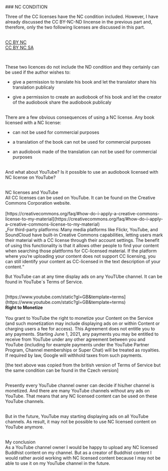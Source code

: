 <div id="nc-condition" markdown="1">
### NC CONDITION
</div>

Three of the CC licenses have the NC condition included. However, I have already discussed the CC BY-NC-ND lincense in the previous part and, therefore, only the two following licenses are discussed in this part. <br><br>

<div class="do-not-break-out" markdown="1">

[CC BY NC](https://creativecommons.org/licenses/by-nc/4.0)<br>
[CC BY NC SA](https://creativecommons.org/licenses/by-nc-sa/4.0)

</div><br>

These two licences do not include the ND condition and they certainly can be used if the author wishes to:<br>

- give a permission to translate his book and let the translator share his translation publicaly<br>

- give a permission to create an audiobook of his book and let the creator of the audiobook share the audiobook publicaly<br><br>

There are a few obvious consequences of using a NC license. Any book licensed with a NC license:<br>

- can not be used for commercial purposes<br>

- a translation of the book can not be used for commercial purposes<br>

- an audiobook made of the translation can not be used for commercial purposes<br><br>

And what about YouTube? Is it possible to use an audiobook licensed with NC license on YouTube? <br><br>

<div class="underline">NC licenses and YouTube </div>
 All CC licenses can be used on YouTube. It can be found on the Creative Commons Corporation website.
<br><br>

<div class="do-not-break-out" markdown="1">
[https://creativecommons.org/faq/#how-do-i-apply-a-creative-commons-license-to-my-material](https://creativecommons.org/faq/#how-do-i-apply-a-creative-commons-license-to-my-material)
</div>

<div class="citace">
„For third-party platforms: Many media platforms like Flickr, YouTube, and SoundCloud have built-in Creative Commons capabilities, letting users mark their material with a CC license through their account settings. The benefit of using this functionality is that it allows other people to find your content when searching those plattforms for CC-licensed material. If the platform where you’re uploading your content does not support CC licensing, you can still identify your content as CC-licensed in the text description of your content.“
</div>

But YouTube can at any time display ads on any YouTUbe channel. It can be found in YouTube´s Terms of Service.<br><br>

<div class="do-not-break-out" markdown="1">
[https://www.youtube.com/static?gl=GB&template=terms](https://www.youtube.com/static?gl=GB&template=terms)
</div>

<div class="citace">
<strong>Right to Monetize</strong><br><br>
You grant to YouTube the right to monetize your Content on the Service (and such monetization may include displaying ads on or within Content or charging users a fee for access). This Agreement does not entitle you to any payments. Starting June 1, 2021, any payments you may be entitled to receive from YouTube under any other agreement between you and YouTube (including for example payments under the YouTube Partner Program, Channel memberships or Super Chat) will be treated as royalties. If required by law, Google will withhold taxes from such payments.
</div>

[the text above was copied from the british version of Terms of Service but the same condition can be found in the Czech version]<br><br>

Presently every YouTube channel owner can decide if his/her channel is monetized. And there are many YouTube channels without any ads on YouTube. That means that any NC licensed content can be used on these YouTube channels.<br><br>

But in the future, YouTube may starting displaying ads on all YouTube channels. As result, it may not be possible to use NC licensed content on YouTube anymore.<br><br>

<div class="underline">My conclusion</div>
As a YouTube channel owner I would be happy to upload any NC licensed Buddhist content on my channel. But as a creator of Buddhist content I would rather avoid working with NC licensed content because I may not be able to use it on my YouTube channel in the future.
